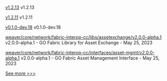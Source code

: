 
[v1.2.13](https://github.com/hyperledger/firefly-common/releases/tag/v1.2.13) v1.2.13

[v1.2.11](https://github.com/hyperledger/firefly-evmconnect/releases/tag/v1.2.11) v1.2.11

[v0.1.0-dev.18](https://github.com/hyperledger/anoncreds-rs/releases/tag/v0.1.0-dev.18) v0.1.0-dev.18

[weaver/core/network/fabric-interop-cc/libs/assetexchange/v2.0.0-alpha.1](https://github.com/hyperledger/cacti/releases/tag/weaver/core/network/fabric-interop-cc/libs/assetexchange/v2.0.0-alpha.1) v2.0.0-alpha.1 - GO Fabric Library for Asset Exchange - May 25, 2023

[weaver/core/network/fabric-interop-cc/interfaces/asset-mgmt/v2.0.0-alpha.1](https://github.com/hyperledger/cacti/releases/tag/weaver/core/network/fabric-interop-cc/interfaces/asset-mgmt/v2.0.0-alpha.1) v2.0.0-alpha.1 - GO Fabric Asset Management Interface - May 25, 2023


[See more >>>](https://start-here.hyperledger.org/releases)
